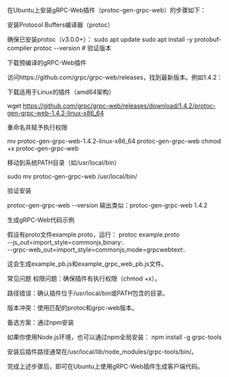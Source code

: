 在Ubuntu上安装gRPC-Web插件（protoc-gen-grpc-web）的步骤如下：

安装Protocol Buffers编译器（protoc）

确保已安装protoc（v3.0.0+）：
sudo apt update
sudo apt install -y protobuf-compiler
protoc --version  # 验证版本

下载预编译的gRPC-Web插件

访问https://github.com/grpc/grpc-web/releases，找到最新版本。例如1.4.2：

下载适用于Linux的插件（amd64架构）

wget https://github.com/grpc/grpc-web/releases/download/1.4.2/protoc-gen-grpc-web-1.4.2-linux-x86_64

重命名并赋予执行权限

mv protoc-gen-grpc-web-1.4.2-linux-x86_64 protoc-gen-grpc-web
chmod +x protoc-gen-grpc-web

移动到系统PATH目录（如/usr/local/bin）

sudo mv protoc-gen-grpc-web /usr/local/bin/

验证安装

protoc-gen-grpc-web --version
输出类似：protoc-gen-grpc-web 1.4.2

生成gRPC-Web代码示例

假设有proto文件example.proto，运行：
protoc example.proto \
  --js_out=import_style=commonjs,binary:. \
  --grpc-web_out=import_style=commonjs,mode=grpcwebtext:.

这会生成example_pb.js和example_grpc_web_pb.js文件。

常见问题
权限问题：确保插件有执行权限（chmod +x）。

路径错误：确认插件位于/usr/local/bin或PATH包含的目录。

版本冲突：使用匹配的protoc和grpc-web版本。

备选方案：通过npm安装

如果你使用Node.js环境，也可以通过npm全局安装：
npm install -g grpc-tools

安装后插件路径通常在/usr/local/lib/node_modules/grpc-tools/bin/。

完成上述步骤后，即可在Ubuntu上使用gRPC-Web插件生成客户端代码。